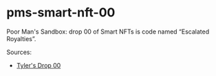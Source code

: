# pms-smart-nft-00
Poor Man's Sandbox: drop 00 of Smart NFTs is code named “Escalated Royalties”.

Sources:
- [Tyler's Drop 00](https://tyvdh.notion.site/Drop-00-Escalated-Royalties-7c06b709f5f94784aa4aae0bc178f366)
